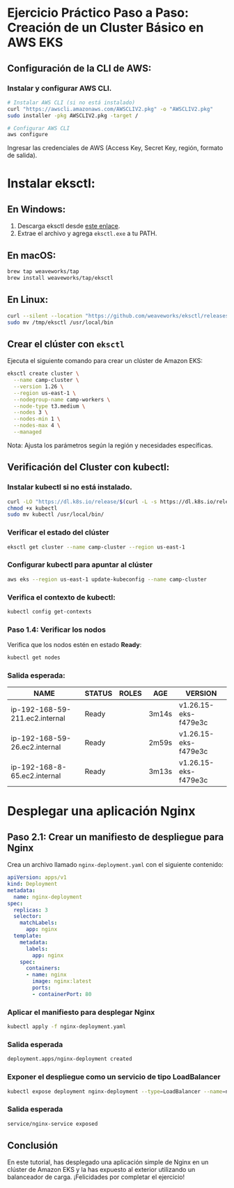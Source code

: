 
# Ejercicio Práctico Paso a Paso: Creación de un Cluster Básico en AWS EKS

## Configuración de la CLI de AWS:

### Instalar y configurar AWS CLI.
```bash
# Instalar AWS CLI (si no está instalado)
curl "https://awscli.amazonaws.com/AWSCLIV2.pkg" -o "AWSCLIV2.pkg"
sudo installer -pkg AWSCLIV2.pkg -target /

# Configurar AWS CLI
aws configure
```
Ingresar las credenciales de AWS (Access Key, Secret Key, región, formato de salida).

# Instalar eksctl:

## En Windows:
1. Descarga eksctl desde [este enlace](https://github.com/weaveworks/eksctl/releases).
2. Extrae el archivo y agrega `eksctl.exe` a tu PATH.

## En macOS:
```bash
brew tap weaveworks/tap
brew install weaveworks/tap/eksctl
```

## En Linux:
```bash
curl --silent --location "https://github.com/weaveworks/eksctl/releases/latest/download/eksctl_$(uname -s)_amd64.tar.gz" | tar xz -C /tmp
sudo mv /tmp/eksctl /usr/local/bin
```

## Crear el clúster con `eksctl`
Ejecuta el siguiente comando para crear un clúster de Amazon EKS:

```bash
eksctl create cluster \
  --name camp-cluster \
  --version 1.26 \
  --region us-east-1 \
  --nodegroup-name camp-workers \
  --node-type t3.medium \
  --nodes 3 \
  --nodes-min 1 \
  --nodes-max 4 \
  --managed
```

Nota: Ajusta los parámetros según la región y necesidades específicas.

## Verificación del Cluster con kubectl:

### Instalar kubectl si no está instalado.
```bash
curl -LO "https://dl.k8s.io/release/$(curl -L -s https://dl.k8s.io/release/stable.txt)/bin/linux/amd64/kubectl"
chmod +x kubectl
sudo mv kubectl /usr/local/bin/
```
### Verificar el estado del clúster
```bash
eksctl get cluster --name camp-cluster --region us-east-1
```

### Configurar kubectl para apuntar al clúster
```bash
aws eks --region us-east-1 update-kubeconfig --name camp-cluster
```

### Verifica el contexto de kubectl:

```bash
kubectl config get-contexts

```

### Paso 1.4: Verificar los nodos
Verifica que los nodos estén en estado **Ready**:

```bash
kubectl get nodes
```

### Salida esperada:

| NAME                             | STATUS   | ROLES  | AGE     | VERSION                  |
|-----------------------------------|----------|--------|---------|--------------------------|
| ip-192-168-59-211.ec2.internal    | Ready    | <none> | 3m14s   | v1.26.15-eks-f479e3c      |
| ip-192-168-59-26.ec2.internal     | Ready    | <none> | 2m59s   | v1.26.15-eks-f479e3c      |
| ip-192-168-8-65.ec2.internal      | Ready    | <none> | 3m13s   | v1.26.15-eks-f479e3c      |


# Desplegar una aplicación Nginx

## Paso 2.1: Crear un manifiesto de despliegue para Nginx

Crea un archivo llamado `nginx-deployment.yaml` con el siguiente contenido:

```yaml
apiVersion: apps/v1
kind: Deployment
metadata:
  name: nginx-deployment
spec:
  replicas: 3
  selector:
    matchLabels:
      app: nginx
  template:
    metadata:
      labels:
        app: nginx
    spec:
      containers:
      - name: nginx
        image: nginx:latest
        ports:
        - containerPort: 80
```
### Aplicar el manifiesto para desplegar Nginx

```bash
kubectl apply -f nginx-deployment.yaml
```

### Salida esperada
```bash
deployment.apps/nginx-deployment created
```

### Exponer el despliegue como un servicio de tipo LoadBalancer
```bash
kubectl expose deployment nginx-deployment --type=LoadBalancer --name=nginx-service
```

### Salida esperada
```bash
service/nginx-service exposed
```

## Conclusión

En este tutorial, has desplegado una aplicación simple de Nginx en un clúster de Amazon EKS y la has expuesto al exterior utilizando un balanceador de carga. ¡Felicidades por completar el ejercicio!
